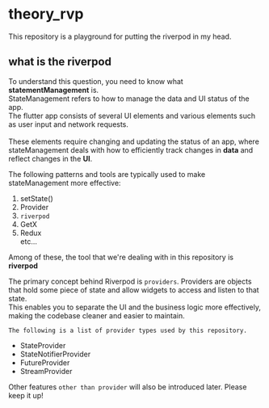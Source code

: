 # theory_rvp

This repository is a playground for putting the riverpod in my head.

## what is the riverpod
To understand this question, you need to know what **statementManagement** is.  <br>
StateManagement refers to how to manage the data and UI status of the app.<br>
The flutter app consists of several UI elements and various elements such as user input and network requests. <br><br>
These elements require changing and updating the status of an app, where stateManagement deals with how to efficiently track changes in **data** and reflect changes in the **UI**.<br>

The following patterns and tools are typically used to make stateManagement more effective:

1. setState()
2. Provider
3. `riverpod`
4. GetX
5. Redux<br>
etc...<br>

Among of these, the tool that we're dealing with in this repository is **riverpod**

The primary concept behind Riverpod is `providers`. </mark> Providers are objects that hold some piece of state and allow widgets to access and listen to that state.<br>
This enables you to separate the UI and the business logic more effectively, making the codebase cleaner and easier to maintain.

`The following is a list of provider types used by this repository.`

* StateProvider
* StateNotifierProvider
* FutureProvider
* StreamProvider
  
Other features `other than provider` will also be introduced later. Please keep it up!
